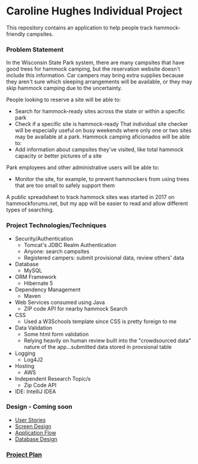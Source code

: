 # Caroline Hughes Individual Project

This repository contains an application to help people track hammock-friendly campsites. 

### Problem Statement

In the Wisconsin State Park system, there are many campsites that have good trees for hammock camping, but the reservation
website doesn't include this information. Car campers may bring extra supplies because they aren't sure which sleeping
arrangements will be available, or they may skip hammock camping due to the uncertainty.

People looking to reserve a site will be able to:

* Search for hammock-ready sites across the state or within a specific park
* Check if a specific site is hammock-ready
That individual site checker will be especially useful on busy weekends where only one or two sites may be available at a park.
Hammock camping aficionados will be able to:
* Add information about campsites they’ve visited, like total hammock capacity or better pictures of a site

Park employees and other administrative users will be able to:
* Monitor the site, for example, to prevent hammockers from
using trees that are too small to safely support them

A public spreadsheet to track hammock sites was started in 2017 on hammockforums.net, but my app will be easier to read and allow different types of searching.

### Project Technologies/Techniques 

* Security/Authentication
  * Tomcat's JDBC Realm Authentication
  * Anyone: search campsites
  * Registered campers: submit provisional data, review others' data
* Database
  * MySQL
* ORM Framework
  * Hibernate 5
* Dependency Management
  * Maven
* Web Services consumed using Java
  * ZIP code API for nearby hammock Search
* CSS 
  * Used a W3Schools template since CSS is pretty foreign to me
* Data Validation
  * Some html form validation
  * Relying heavily on human review built into the "crowdsourced data" nature of the app...submitted data stored in provsional table
* Logging
  * Log4J2
* Hosting
  * AWS
* Independent Research Topic/s
  * Zip Code API
* IDE: IntelliJ IDEA


### Design - Coming soon

* [User Stories](DesignDocuments/userStories.md)
* [Screen Design](DesignDocuments/HammockHelperScreenFlow.pdf)
* [Application Flow](DesignDocuments/HammockHelperFullFlow.md)
* [Database Design](DesignDocuments/databaseDiagram.png)

### [Project Plan](ProjectPlan.md)


